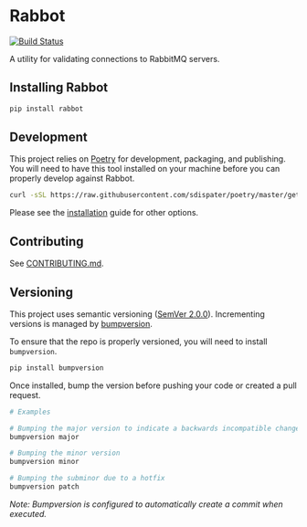 # Rabbot

[![Build Status](https://cloud.drone.io/api/badges/dsudduth/rabbot/status.svg)](https://cloud.drone.io/dsudduth/rabbot)

A utility for validating connections to RabbitMQ servers.

## Installing Rabbot

```bash
pip install rabbot
```

## Development

This project relies on [Poetry](https://poetry.eustace.io/) for development, packaging, and publishing. You will need to have this tool installed on your machine before you can properly develop against Rabbot.

```bash
curl -sSL https://raw.githubusercontent.com/sdispater/poetry/master/get-poetry.py | python
```

Please see the [installation](https://poetry.eustace.io/docs/#installation) guide for other options.


## Contributing

See [CONTRIBUTING.md](CONTRIBUTING.md).

## Versioning

This project uses semantic versioning ([SemVer 2.0.0](https://semver.org/)). Incrementing versions is managed by [bumpversion](https://github.com/peritus/bumpversion).

To ensure that the repo is properly versioned, you will need to install `bumpversion`.

```bash
pip install bumpversion
```

Once installed, bump the version before pushing your code or created a pull request.

```bash
# Examples

# Bumping the major version to indicate a backwards incompatible change
bumpversion major

# Bumping the minor version
bumpversion minor

# Bumping the subminor due to a hotfix
bumpversion patch
```

*Note: Bumpversion is configured to automatically create a commit when executed.*
